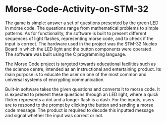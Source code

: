 # Morse-Code-Activity-on-STM-32
The game is simple: answer a set of questions presented by the green LED in morse code. The questions range from mathematical problems to simple patterns. As for functionality, the software is built to present different sequences of light flashes, representing morse code, and to check if the input is correct. The hardware used in the project was the STM-32 Nucleo Board in which the LED light and the button components were operated. The software was built using the C programming language.

The Morse Code project is targeted towards educational facilities such as the science centre, intended as an instructional and entertaining product. Its main purpose is to educate the user on one of the most common and universal systems of encrypting communication.

Built-in software takes the given questions and converts it to morse code. It is expected to present these questions through an LED light, where a quick flicker represents a dot and a longer flash is a dash. For the inputs, users are to respond to the prompt by clicking the button and sending a morse code message. The product is required to decode this inputted message and signal whether the input was correct or not. 
